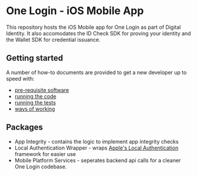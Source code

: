 # One Login - iOS Mobile App

This repository hosts the iOS Mobile app for One Login as part of Digital Identity. It also accomodates the ID Check SDK for proving your identity and the Wallet SDK for credential issuance. 


## Getting started

A number of how-to documents are provided to get a new developer up to speed with:
- [pre-requisite software](docs/how-to/required-software.md)
- [running the code](docs/how-to/running-the-code.md)
- [running the tests](docs/how-to/running-the-tests.md)
- [ways of working](docs/how-to/ways-of-working.md)


## Packages

- App Integrity - contains the logic to implement app integrity checks
- Local Authentication Wrapper - wraps [Apple's Local Authentication](https://developer.apple.com/documentation/localauthentication) framework for easier use
- Mobile Platform Services - seperates backend api calls for a cleaner One Login codebase.


